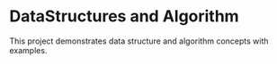 # DataStructures and Algorithm
This project demonstrates data structure and algorithm concepts with examples.

